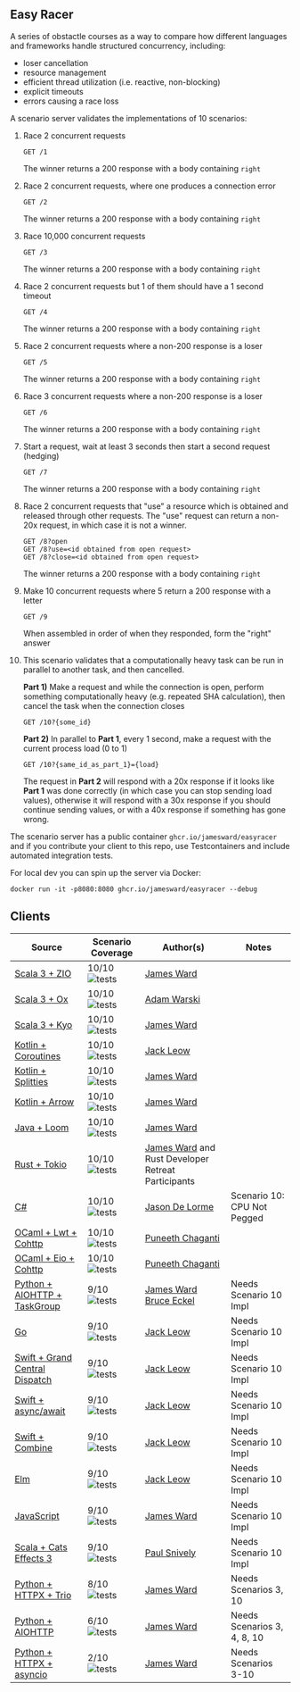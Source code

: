 Easy Racer
----------

A series of obstactle courses as a way to compare how different languages and frameworks handle structured concurrency, including:
 - loser cancellation
 - resource management
 - efficient thread utilization (i.e. reactive, non-blocking)
 - explicit timeouts
 - errors causing a race loss

A scenario server validates the implementations of 10 scenarios:

1. Race 2 concurrent requests
    ```
    GET /1
    ```
    The winner returns a 200 response with a body containing `right`

2. Race 2 concurrent requests, where one produces a connection error
    ```
    GET /2
    ```
    The winner returns a 200 response with a body containing `right`

3. Race 10,000 concurrent requests
    ```
    GET /3
    ```
    The winner returns a 200 response with a body containing `right`

4. Race 2 concurrent requests but 1 of them should have a 1 second timeout
    ```
    GET /4
    ```
    The winner returns a 200 response with a body containing `right`

5. Race 2 concurrent requests where a non-200 response is a loser
    ```
    GET /5
    ```
    The winner returns a 200 response with a body containing `right`

6. Race 3 concurrent requests where a non-200 response is a loser
    ```
    GET /6
    ```
    The winner returns a 200 response with a body containing `right`

7. Start a request, wait at least 3 seconds then start a second request (hedging)
    ```
    GET /7
    ```
    The winner returns a 200 response with a body containing `right`

8. Race 2 concurrent requests that "use" a resource which is obtained and released through other requests. The "use" request can return a non-20x request, in which case it is not a winner.
    ```
    GET /8?open
    GET /8?use=<id obtained from open request>
    GET /8?close=<id obtained from open request>
    ```
    The winner returns a 200 response with a body containing `right`

9. Make 10 concurrent requests where 5 return a 200 response with a letter
    ```
    GET /9
    ```
    When assembled in order of when they responded, form the "right" answer

10. This scenario validates that a computationally heavy task can be run in parallel to another task, and then cancelled.

    **Part 1)** Make a request and while the connection is open, perform something computationally heavy (e.g. repeated SHA calculation), then cancel the task when the connection closes
    ```
    GET /10?{some_id}
    ```
    
    **Part 2)** In parallel to **Part 1**, every 1 second, make a request with the current process load (0 to 1)
    ```
    GET /10?{same_id_as_part_1}={load}
    ```

    The request in **Part 2** will respond with a 20x response if it looks like **Part 1** was done correctly (in which case you can stop sending load values), otherwise it will respond with a 30x response if you should continue sending values, or with a 40x response if something has gone wrong.

The scenario server has a public container `ghcr.io/jamesward/easyracer` and if you contribute your client to this repo, use Testcontainers and include automated integration tests.

For local dev you can spin up the server via Docker:
```
docker run -it -p8080:8080 ghcr.io/jamesward/easyracer --debug
```

## Clients
| Source                                                   | Scenario Coverage                                                                                                | Author(s)                                                                               | Notes                       |
|----------------------------------------------------------|------------------------------------------------------------------------------------------------------------------|-----------------------------------------------------------------------------------------|-----------------------------|
| [Scala 3 + ZIO](scala-zio)                               | 10/10 ![tests](https://github.com/jamesward/easyracer/actions/workflows/scala-zio.yaml/badge.svg)                | [James Ward](https://github.com/jamesward)                                              |                             |
| [Scala 3 + Ox](scala-ox)                                 | 10/10 ![tests](https://github.com/jamesward/easyracer/actions/workflows/scala-ox.yaml/badge.svg)                 | [Adam Warski](https://github.com/adamw)                                                 |                             |
| [Scala 3 + Kyo](scala-kyo)                               | 10/10 ![tests](https://github.com/jamesward/easyracer/actions/workflows/scala-kyo.yaml/badge.svg)                | [James Ward](https://github.com/jamesward)                                              |                             |
| [Kotlin + Coroutines](kotlin-coroutines)                 | 10/10 ![tests](https://github.com/jamesward/easyracer/actions/workflows/kotlin-coroutines.yaml/badge.svg)        | [Jack Leow](https://github.com/jackgene)                                                |                             |
| [Kotlin + Splitties](kotlin-splitties)                   | 10/10 ![tests](https://github.com/jamesward/easyracer/actions/workflows/kotlin-splitties.yaml/badge.svg)         | [James Ward](https://github.com/jamesward)                                              |                             |
| [Kotlin + Arrow](kotlin-arrow)                           | 10/10 ![tests](https://github.com/jamesward/easyracer/actions/workflows/kotlin-arrow.yaml/badge.svg)             | [James Ward](https://github.com/jamesward)                                              |                             |
| [Java + Loom](java-loom)                                 | 10/10 ![tests](https://github.com/jamesward/easyracer/actions/workflows/java-loom.yaml/badge.svg)                | [James Ward](https://github.com/jamesward)                                              |                             |
| [Rust + Tokio](rust-tokio)                               | 10/10 ![tests](https://github.com/jamesward/easyracer/actions/workflows/rust-tokio.yaml/badge.svg)               | [James Ward](https://github.com/jamesward) and Rust Developer Retreat Participants      |                             |
| [C#](dotnet)                                             | 10/10 ![tests](https://github.com/jamesward/easyracer/actions/workflows/dotnet.yaml/badge.svg)                   | [Jason De Lorme](https://github.com/delormej)                                           | Scenario 10: CPU Not Pegged |
| [OCaml + Lwt + Cohttp](ocaml-cohttp-lwt)                 | 10/10 ![tests](https://github.com/jamesward/easyracer/actions/workflows/ocaml-cohttp-lwt.yaml/badge.svg)         | [Puneeth Chaganti](https://github.com/punchagan)                                        |                             |
| [OCaml + Eio + Cohttp](ocaml-cohttp-eio)                 | 10/10 ![tests](https://github.com/jamesward/easyracer/actions/workflows/ocaml-cohttp-eio.yaml/badge.svg)         | [Puneeth Chaganti](https://github.com/punchagan)                                        |                             |
| [Python + AIOHTTP + TaskGroup](python-aiohttp-taskgroup) | 9/10  ![tests](https://github.com/jamesward/easyracer/actions/workflows/python-aiohttp-taskgroup.yaml/badge.svg) | [James Ward](https://github.com/jamesward) [Bruce Eckel](https://github.com/BruceEckel) | Needs Scenario 10 Impl      |
| [Go](go-stdlib)                                          | 9/10  ![tests](https://github.com/jamesward/easyracer/actions/workflows/go-stdlib.yaml/badge.svg)                | [Jack Leow](https://github.com/jackgene)                                                | Needs Scenario 10 Impl      |
| [Swift + Grand Central Dispatch](swift-dispatch)         | 9/10  ![tests](https://github.com/jamesward/easyracer/actions/workflows/swift-dispatch.yaml/badge.svg)           | [Jack Leow](https://github.com/jackgene)                                                | Needs Scenario 10 Impl      |
| [Swift + async/await](swift-async)                       | 9/10  ![tests](https://github.com/jamesward/easyracer/actions/workflows/swift-async.yaml/badge.svg)              | [Jack Leow](https://github.com/jackgene)                                                | Needs Scenario 10 Impl      |
| [Swift + Combine](swift-combine)                         | 9/10  ![tests](https://github.com/jamesward/easyracer/actions/workflows/swift-combine.yaml/badge.svg)            | [Jack Leow](https://github.com/jackgene)                                                | Needs Scenario 10 Impl      |
| [Elm](elm-worker)                                        | 9/10  ![tests](https://github.com/jamesward/easyracer/actions/workflows/elm-worker.yaml/badge.svg)               | [Jack Leow](https://github.com/jackgene)                                                | Needs Scenario 10 Impl      |
| [JavaScript](javascript-stdlib)                          | 9/10  ![tests](https://github.com/jamesward/easyracer/actions/workflows/javascript-stdlib.yaml/badge.svg)        | [James Ward](https://github.com/jamesward)                                              | Needs Scenario 10 Impl      |
| [Scala + Cats Effects 3](scala-ce3)                      | 9/10  ![tests](https://github.com/jamesward/easyracer/actions/workflows/scala-ce3.yaml/badge.svg)                | [Paul Snively](https://github.com/paul-snively)                                         | Needs Scenario 10 Impl      |
| [Python + HTTPX + Trio](python-httpx-trio)               | 8/10  ![tests](https://github.com/jamesward/easyracer/actions/workflows/python-httpx-trio.yaml/badge.svg)        | [James Ward](https://github.com/jamesward)                                              | Needs Scenarios 3, 10       |
| [Python + AIOHTTP](python-aiohttp)                       | 6/10  ![tests](https://github.com/jamesward/easyracer/actions/workflows/python-aiohttp.yaml/badge.svg)           | [James Ward](https://github.com/jamesward)                                              | Needs Scenarios 3, 4, 8, 10 |
| [Python + HTTPX + asyncio](python-httpx-asyncio)         | 2/10  ![tests](https://github.com/jamesward/easyracer/actions/workflows/python-httpx-asyncio.yaml/badge.svg)     | [James Ward](https://github.com/jamesward)                                              | Needs Scenarios 3-10        |
